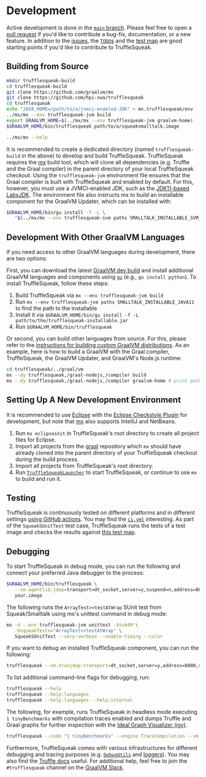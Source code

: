 # Development

Active development is done in the [`main` branch][ts_main].
Please feel free to open a [pull request][pull_request] if you'd like to
contribute a bug-fix, documentation, or a new feature.
In addition to the [issues][ts_issues], the [`TODO`s][ts_todos] and the
[test map][ts_test_map] are good starting points if you'd like to contribute to
TruffleSqueak.


## Building from Source

```bash
mkdir trufflesqueak-build
cd trufflesqueak-build
git clone https://github.com/graalvm/mx
git clone https://github.com/hpi-swa/trufflesqueak
cd trufflesqueak
echo "JAVA_HOME=/path/to/a/jvmci-enabled-JDK" > mx.trufflesqueak/env
../mx/mx --env trufflesqueak-jvm build
export GRAALVM_HOME=$(../mx/mx --env trufflesqueak-jvm graalvm-home)
$GRAALVM_HOME/bin/trufflesqueak path/to/a/squeaksmalltalk.image

../mx/mx --help
```

It is recommended to create a dedicated directory (named `trufflesqueak-build`
in the above) to develop and build TruffleSqueak.
TruffleSqueak requires the [mx] build tool, which will clone all dependencies
(e.g. Truffle and the Graal compiler) in the parent directory of your local
TruffleSqueak checkout.
Using the `trufflesqueak-jvm` environment file ensures that the Graal compiler
is built with TruffleSqueak and enabled by default.
For this, however, you must use a JVMCI-enabled JDK, such as the
[JDK11-based LabsJDK][labsjdk].
The environment file also instructs mx to build an installable component for the
GraalVM Updater, which can be installed with:

```bash
$GRAALVM_HOME/bin/gu install -f -L \
   "$(../mx/mx --env trufflesqueak-svm paths SMALLTALK_INSTALLABLE_SVM_JAVA11)"
```

## Development With Other GraalVM Languages

If you need access to other GraalVM languages during development, there are two options:

First, you can download the latest [GraalVM dev build][graalvm_dev_build] and install additional GraalVM languages and components using [`gu`][gu] (e.g., `gu install python`). To install TruffleSqueak, follow these steps:

1. Build TruffleSqueak via `mx --env trufflesqueak-jvm build`
2. Run `mx --env trufflesqueak-jvm paths SMALLTALK_INSTALLABLE_JAVA11` to find the path to the installable
3. Install it via `$GRAALVM_HOME/bin/gu install -f -L path/to/the/trufflesqueak-installable.jar`
4. Run `$GRAALVM_HOME/bin/trufflesqueak`

Or second, you can build other languages from source. For this, please refer to the [instructions for building custom GraalVM distributions][graalvm_vm_readme]. As an example, here is how to build a GraalVM with the Graal compiler, TruffleSqueak, the GraalVM Updater, and GraalVM's Node.js runtime:

```bash
cd trufflesqueak/../graal/vm
mx --dy trufflesqueak,/graal-nodejs,/compiler build
mx --dy trufflesqueak,/graal-nodejs,/compiler graalvm-home # print path to $GRAALVM_HOME
```

## Setting Up A New Development Environment

It is recommended to use [Eclipse][eclipse_downloads] with the
[Eclipse Checkstyle Plugin][eclipse_cs] for development, but note that [mx] also
supports IntelliJ and NetBeans.

1. Run `mx eclipseinit` in TruffleSqueak's root directory to create all project
   files for Eclipse.
2. Import all projects from the [graal] repository which `mx` should have
   already cloned into the parent directory of your TruffleSqueak checkout during
   the build process.
3. Import all projects from TruffleSqueak's root directory.
4. Run [`TruffleSqueakLauncher`][ts_launcher] to start TruffleSqueak, or
   continue to use `mx` to build and run it.


## Testing

TruffleSqueak is continuously tested on different platforms and in different
settings [using GitHub actions][ts_gha].
You may find the [`ci.yml`][ts_ci] interesting.
As part of the `SqueakSUnitTest` test case, TruffleSqueak runs the tests of a
test image and checks the results against [this test map][ts_test_map].


## Debugging

To start TruffleSqueak in debug mode, you can run the following and connect your
preferred Java debugger to the process:
```bash
$GRAALVM_HOME/bin/trufflesqueak \
   --vm.agentlib:jdwp=transport=dt_socket,server=y,suspend=n,address=8000 \
   your.image
```

The following runs the `ArrayTest>>testAtWrap` SUnit test from Squeak/Smalltalk
using mx's unittest command in debug mode:
```bash
mx -d --env trufflesqueak-jvm unittest -Xss64M \
   -DsqueakTests="ArrayTest>>testAtWrap" \
   SqueakSUnitTest --very-verbose --enable-timing --color
```

If you want to debug an installed TruffleSqueak component, you can run the
following:
```bash
trufflesqueak --vm.Xrunjdwp:transport=dt_socket,server=y,address=8000,suspend=y your.image
```

To list additional command-line flags for debugging, run:
```bash
trufflesqueak --help
trufflesqueak --help:languages
trufflesqueak --help:languages --help:internal
```

The following, for example, runs TruffleSqueak in headless mode executing
`1 tinyBenchmarks` with compilation traces enabled and dumps Truffle and Graal
graphs for further inspection with the [Ideal Graph Visualizer (igv)][igv].

```bash
trufflesqueak --code "1 tinyBenchmarks" --engine.TraceCompilation --vm.Dgraal.Dump=Truffle:1
```

Furthermore, TruffleSqueak comes with various infrastructures for different
debugging and tracing purposes (e.g. [`DebugUtils`][ts_debug_utils] and
[loggers][ts_log_utils]).
You may also find the [Truffle docs][truffle_docs] useful.
For additional help, feel free to join the `#trufflesqueak` channel on the
[GraalVM Slack][graalvm_slack].


[eclipse_cs]: https://checkstyle.org/eclipse-cs/
[eclipse_downloads]: https://www.eclipse.org/downloads/
[graal]: https://github.com/oracle/graal
[graalvm_dev_build]: https://github.com/graalvm/graalvm-ce-dev-builds/releases/latest
[graalvm_slack]: https://www.graalvm.org/slack-invitation/
[graalvm_vm_readme]: https://github.com/oracle/graal/blob/master/vm/README.md
[gu]: https://github.com/oracle/graal/blob/master/docs/reference-manual/graalvm-updater.md
[igv]: https://docs.oracle.com/en/graalvm/enterprise/20/guide/tools/ideal-graph-visualizer.html
[labsjdk]: https://github.com/graalvm/labs-openjdk-11/releases
[mx]: https://github.com/graalvm/mx
[pull_request]: https://help.github.com/en/github/collaborating-with-issues-and-pull-requests/creating-a-pull-request
[truffle_docs]: https://github.com/oracle/graal/tree/master/truffle/docs
[ts_ci]: https://github.com/hpi-swa/trufflesqueak/blob/main/.github/workflows/ci.yml
[ts_debug_utils]: https://github.com/hpi-swa/trufflesqueak/blob/main/src/de.hpi.swa.trufflesqueak/src/de/hpi/swa/trufflesqueak/util/DebugUtils.java
[ts_gha]: https://github.com/hpi-swa/trufflesqueak/actions
[ts_issues]: https://github.com/hpi-swa/trufflesqueak/issues
[ts_launcher]: https://github.com/hpi-swa/trufflesqueak/blob/main/src/de.hpi.swa.trufflesqueak.launcher/src/de/hpi/swa/trufflesqueak/launcher/TruffleSqueakLauncher.java
[ts_log_utils]: https://github.com/hpi-swa/trufflesqueak/blob/main/src/de.hpi.swa.trufflesqueak/src/de/hpi/swa/trufflesqueak/util/LogUtils.java
[ts_main]: https://github.com/hpi-swa/trufflesqueak/tree/main
[ts_test_map]: https://github.com/hpi-swa/trufflesqueak/blob/main/src/de.hpi.swa.trufflesqueak.test/src/de/hpi/swa/trufflesqueak/test/tests.properties
[ts_todos]: https://github.com/hpi-swa/trufflesqueak/search?q=%22TODO%22
